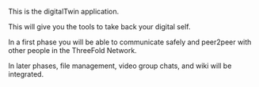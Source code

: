 This is the digitalTwin application.

This will give you the tools to take back your digital self.

In a first phase you will be able to communicate safely and peer2peer with other people in the ThreeFold Network.

In later phases, file management, video group chats, and wiki will be integrated.
